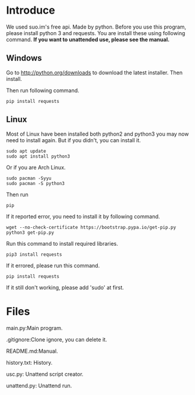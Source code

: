 # Introduce
We used suo.im's free api.
Made by python.
Before you use this program, please install python 3 and requests. You are install these using following command.
**If you want to unattended use, please see the manual.**

## Windows
Go to <a href="http://python.org/downloads"> http://python.org/downloads</a> to download the latest installer. Then install.

Then run following command.
```shell
pip install requests
```

## Linux
Most of Linux have been installed both python2 and python3 you may now need to install again. But if you didn't, you can install it.
```shell
sudo apt update
sudo apt install python3
```
Or if you are Arch Linux.
```shell
sudo pacman -Syyu
sudo pacman -S python3
```

Then run 
```shell
pip
```

If it reported error, you need to install it by following command.
```shell
wget --no-check-certificate https://bootstrap.pypa.io/get-pip.py
python3 get-pip.py
```





Run this command to install required libraries.
```shell
pip3 install requests
```

If it errored, please run this command.
```shell
pip install requests
```

If it still don't working, please add 'sudo' at first.

# Files

main.py:Main program.

.gitignore:Clone ignore, you can delete it.

README.md:Manual.

history.txt: History.

usc.py: Unattend script creator.

unattend.py: Unattend run.